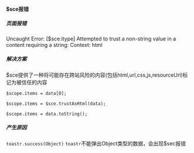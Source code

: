 #### $sce报错

 ##### 页面报错

 Uncaught Error: [$sce:itype] Attempted to trust a non-string value in a content requiring a string: Context: html

 ##### 解决方案
 
 $sce提供了一种将可能存在跨站风险的内容(包括html,url,css,js,resourceUrl)标记为被信任的内容


 ```
 $scope.items = data[0];
 ```

```
$scope.items = $sce.trustAsHtml(data);
```

```
$scope.items = data.toString();
```
##### 产生原因

`toastr.success(Object)`
`toastr`不能弹出Object类型的数据，会出现$sec报错